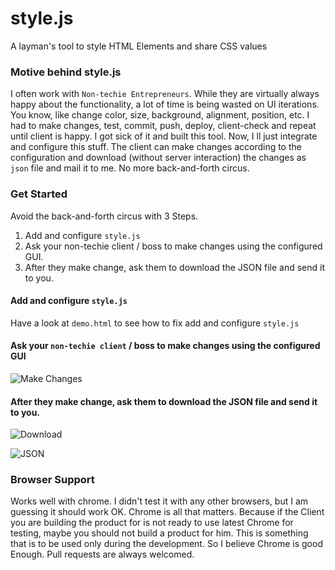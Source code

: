 style.js
===

A layman's tool to style HTML Elements and share CSS values

### Motive behind style.js

I often work with `Non-techie Entrepreneurs`. While they are virtually always happy about the functionality, a lot of time is being wasted on UI iterations. You know, like change color, size, background, alignment, position, etc. I had to make changes, test, commit, push, deploy, client-check and repeat until client is happy. I got sick of it and built this tool. Now, I ll just integrate and configure this stuff. The client can make changes according to the configuration and download (without server interaction) the changes as `json` file and mail it to me. No more back-and-forth circus.

### Get Started

Avoid the back-and-forth circus with 3 Steps.

1. Add and configure `style.js`
2. Ask your non-techie client / boss to make changes using the configured GUI.
3. After they make change, ask them to download the JSON file and send it to you.

#### Add and configure `style.js`

Have a look at `demo.html` to see how to fix add and configure `style.js`

#### Ask your `non-techie client` / boss to make changes using the configured GUI

![Make Changes](https://raw.github.com/dhilipsiva/DSBarChart/master/images/make-changes.png "Make Changes")

#### After they make change, ask them to download the JSON file and send it to you.

![Download](https://raw.github.com/dhilipsiva/DSBarChart/master/images/download.png "Download")

![JSON](https://raw.github.com/dhilipsiva/DSBarChart/master/images/json.png "JSON")

### Browser Support

Works well with chrome. I didn't test it with any other browsers, but I am guessing it should work OK. Chrome is all that matters. Because if the Client you are building the product for is not ready to use latest Chrome for testing, maybe you should not build a product for him. This is something that is to be used only during the development. So I believe Chrome is good Enough. Pull requests are always welcomed.
